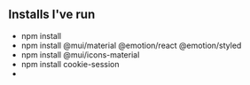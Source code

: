 ## Installs I've run

* npm install
* npm install @mui/material @emotion/react @emotion/styled
* npm install @mui/icons-material
* npm install cookie-session
* 
